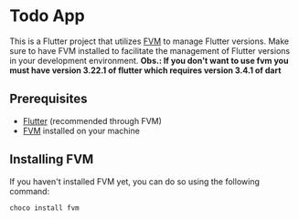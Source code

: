 # Todo App

This is a Flutter project that utilizes [FVM](https://fvm.app/) to manage Flutter versions. Make sure to have FVM installed to facilitate the management of Flutter versions in your development environment.
**Obs.: If you don't want to use fvm you must have version 3.22.1 of flutter which requires version 3.4.1 of dart**

## Prerequisites

- [Flutter](https://flutter.dev/docs/get-started/install) (recommended through FVM)
- [FVM](https://fvm.app/documentation/getting-started/installation) installed on your machine

## Installing FVM

If you haven't installed FVM yet, you can do so using the following command:

```bash
choco install fvm
```
